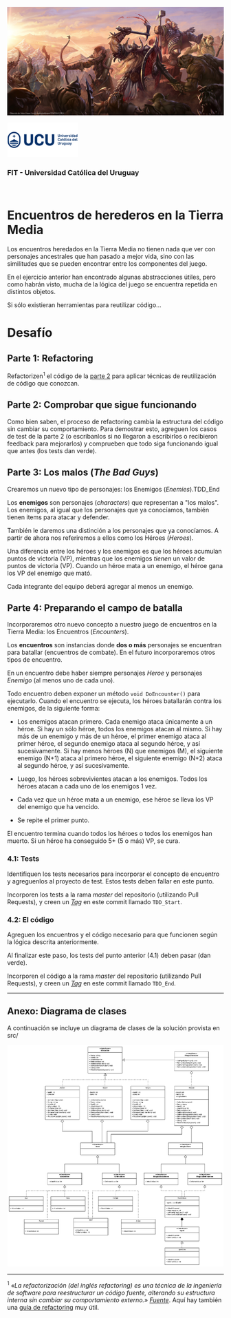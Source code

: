 ![Banner](./Assets/banner.png)

![UCU](https://github.com/ucudal/PII_Conceptos_De_POO/raw/master/Assets/logo-ucu.png)

### FIT - Universidad Católica del Uruguay

<br>

# Encuentros de herederos en la Tierra Media

Los encuentros heredados en la Tierra Media no tienen nada que ver con personajes ancestrales que han pasado a mejor vida, sino con las similitudes que se pueden encontrar entre los componentes del juego. 

En el ejercicio anterior han encontrado algunas abstracciones útiles, pero como habrán visto, mucha de la lógica del juego se encuentra repetida en distintos objetos.

Si sólo existieran herramientas para reutilizar código...

# Desafío

## Parte 1: Refactoring

Refactorizen<sup>1</sup> el código de la [parte 2](https://github.com/ucudal/PII_RoleplayGame_2_Start) para aplicar técnicas de reutilización de código que conozcan.

## Parte 2: Comprobar que sigue funcionando

Como bien saben, el proceso de refactoring cambia la estructura del código sin cambiar su comportamiento. Para demostrar esto, agreguen los casos de test de la parte 2 (o escribanlos si no llegaron a escribirlos o recibieron feedback para mejorarlos) y comprueben que todo siga funcionando igual que antes (los tests dan verde).

## Parte 3: Los malos (_The Bad Guys_)

Crearemos un nuevo tipo de personajes: los Enemigos (_Enemies_).TDD_End 

Los **enemigos** son personajes (_characters_) que representan a "los malos". Los enemigos, al igual que los personajes que ya conocíamos, también tienen items para atacar y defender.

También le daremos una distinción a los personajes que ya conocíamos. A partir de ahora nos referiremos a ellos como los Héroes (_Heroes_).

Una diferencia entre los héroes y los enemigos es que los héroes acumulan puntos de victoria (VP), mientras que los enemigos _tienen_ un valor de puntos de victoria (VP). Cuando un héroe mata a un enemigo, el héroe gana los VP del enemigo que mató.

Cada integrante del equipo deberá agregar al menos un enemigo.

## Parte 4: Preparando el campo de batalla

Incorporaremos otro nuevo concepto a nuestro juego de encuentros en la Tierra Media: los Encuentros (_Encounters_).

Los **encuentros** son instancias donde **dos o más** personajes se encuentran para batallar (encuentros de combate). En el futuro incorporaremos otros tipos de encuentro. 

En un encuentro debe haber siempre personajes _Heroe_ y personajes _Enemigo_ (al menos uno de cada uno).

Todo encuentro deben exponer un método `void DoEncounter()` para ejecutarlo. Cuando el encuentro se ejecuta, los héroes batallarán contra los enemigos, de la siguiente forma:

- Los enemigos atacan primero. Cada enemigo ataca únicamente a un héroe. Si hay un sólo héroe, todos los enemigos atacan al mismo. Si hay más de un enemigo y más de un héroe, el primer enemigo ataca al primer héroe, el segundo enemigo ataca al segundo héroe, y así sucesivamente. Si hay menos héroes (N) que enemigos (M), el siguiente enemigo (N+1) ataca al primero héroe, el siguiente enemigo (N+2) ataca al segundo héroe, y así sucesivamente.

- Luego, los héroes sobrevivientes atacan a los enemigos. Todos los héroes atacan a cada uno de los enemigos 1 vez.

- Cada vez que un héroe mata a un enemigo, ese héroe se lleva los VP del enemigo que ha vencido.

- Se repite el primer punto.

El encuentro termina cuando todos los héroes o todos los enemigos han muerto. Si un héroe ha conseguido 5+ (5 o más) VP, se cura.

### 4.1: Tests

Identifiquen los tests necesarios para incorporar el concepto de encuentro y agreguenlos al proyecto de test. Estos tests deben fallar en este punto.

Incorporen los tests a la rama *master* del repositorio (utilizando Pull Requests), y creen un [_Tag_](https://git-scm.com/book/en/v2/Git-Basics-Tagging) en este commit llamado `TDD_Start`.

### 4.2: El código

Agreguen los encuentros y el código necesario para que funcionen según la lógica descrita anteriormente.

Al finalizar este paso, los tests del punto anterior (4.1) deben pasar (dan verde).

Incorporen el código a la rama *master* del repositorio (utilizando Pull Requests), y creen un [_Tag_](https://git-scm.com/book/en/v2/Git-Basics-Tagging) en este commit llamado `TDD_End`.


*******

## Anexo: Diagrama de clases

A continuación se incluye un diagrama de clases de la solución provista en src/

![Class Diagram](./docs/ClassDiagram.svg)


*******

<sup>1</sup> _«La refactorización (del inglés refactoring) es una técnica de la ingeniería de software para reestructurar un código fuente, alterando su estructura interna sin cambiar su comportamiento externo.» [Fuente](https://es.wikipedia.org/wiki/Refactorizaci%C3%B3n)_. Aquí hay también una [guía de refactoring](https://refactoring.com/catalog/) muy útil. 